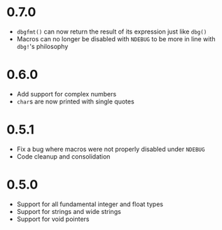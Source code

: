 # 0.7.0
* `dbgfmt()` can now return the result of its expression just like `dbg()`
* Macros can no longer be disabled with `NDEBUG` to be more in line with `dbg!`'s philosophy

# 0.6.0
* Add support for complex numbers
* `char`s are now printed with single quotes

# 0.5.1
* Fix a bug where macros were not properly disabled under `NDEBUG`
* Code cleanup and consolidation

# 0.5.0
* Support for all fundamental integer and float types
* Support for strings and wide strings
* Support for void pointers
